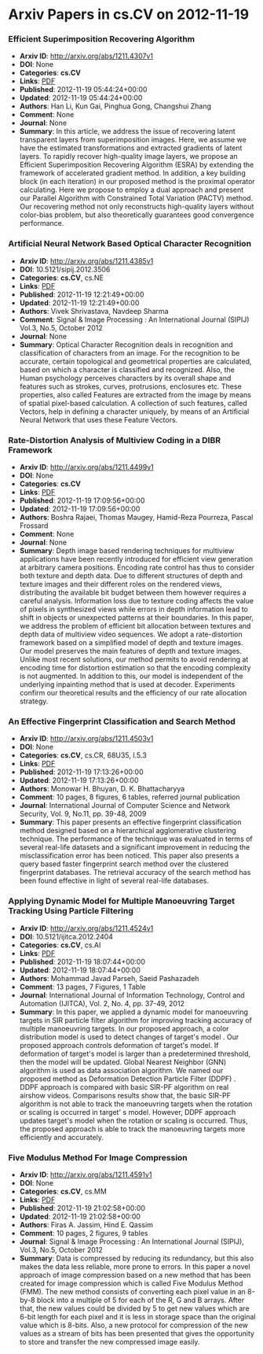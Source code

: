 # Arxiv Papers in cs.CV on 2012-11-19
### Efficient Superimposition Recovering Algorithm
- **Arxiv ID**: http://arxiv.org/abs/1211.4307v1
- **DOI**: None
- **Categories**: **cs.CV**
- **Links**: [PDF](http://arxiv.org/pdf/1211.4307v1)
- **Published**: 2012-11-19 05:44:24+00:00
- **Updated**: 2012-11-19 05:44:24+00:00
- **Authors**: Han Li, Kun Gai, Pinghua Gong, Changshui Zhang
- **Comment**: None
- **Journal**: None
- **Summary**: In this article, we address the issue of recovering latent transparent layers from superimposition images. Here, we assume we have the estimated transformations and extracted gradients of latent layers. To rapidly recover high-quality image layers, we propose an Efficient Superimposition Recovering Algorithm (ESRA) by extending the framework of accelerated gradient method. In addition, a key building block (in each iteration) in our proposed method is the proximal operator calculating. Here we propose to employ a dual approach and present our Parallel Algorithm with Constrained Total Variation (PACTV) method. Our recovering method not only reconstructs high-quality layers without color-bias problem, but also theoretically guarantees good convergence performance.



### Artificial Neural Network Based Optical Character Recognition
- **Arxiv ID**: http://arxiv.org/abs/1211.4385v1
- **DOI**: 10.5121/sipij.2012.3506
- **Categories**: **cs.CV**, cs.NE
- **Links**: [PDF](http://arxiv.org/pdf/1211.4385v1)
- **Published**: 2012-11-19 12:21:49+00:00
- **Updated**: 2012-11-19 12:21:49+00:00
- **Authors**: Vivek Shrivastava, Navdeep Sharma
- **Comment**: Signal & Image Processing : An International Journal (SIPIJ) Vol.3,
  No.5, October 2012
- **Journal**: None
- **Summary**: Optical Character Recognition deals in recognition and classification of characters from an image. For the recognition to be accurate, certain topological and geometrical properties are calculated, based on which a character is classified and recognized. Also, the Human psychology perceives characters by its overall shape and features such as strokes, curves, protrusions, enclosures etc. These properties, also called Features are extracted from the image by means of spatial pixel-based calculation. A collection of such features, called Vectors, help in defining a character uniquely, by means of an Artificial Neural Network that uses these Feature Vectors.



### Rate-Distortion Analysis of Multiview Coding in a DIBR Framework
- **Arxiv ID**: http://arxiv.org/abs/1211.4499v1
- **DOI**: None
- **Categories**: **cs.CV**
- **Links**: [PDF](http://arxiv.org/pdf/1211.4499v1)
- **Published**: 2012-11-19 17:09:56+00:00
- **Updated**: 2012-11-19 17:09:56+00:00
- **Authors**: Boshra Rajaei, Thomas Maugey, Hamid-Reza Pourreza, Pascal Frossard
- **Comment**: None
- **Journal**: None
- **Summary**: Depth image based rendering techniques for multiview applications have been recently introduced for efficient view generation at arbitrary camera positions. Encoding rate control has thus to consider both texture and depth data. Due to different structures of depth and texture images and their different roles on the rendered views, distributing the available bit budget between them however requires a careful analysis. Information loss due to texture coding affects the value of pixels in synthesized views while errors in depth information lead to shift in objects or unexpected patterns at their boundaries. In this paper, we address the problem of efficient bit allocation between textures and depth data of multiview video sequences. We adopt a rate-distortion framework based on a simplified model of depth and texture images. Our model preserves the main features of depth and texture images. Unlike most recent solutions, our method permits to avoid rendering at encoding time for distortion estimation so that the encoding complexity is not augmented. In addition to this, our model is independent of the underlying inpainting method that is used at decoder. Experiments confirm our theoretical results and the efficiency of our rate allocation strategy.



### An Effective Fingerprint Classification and Search Method
- **Arxiv ID**: http://arxiv.org/abs/1211.4503v1
- **DOI**: None
- **Categories**: **cs.CV**, cs.CR, 68U35, I.5.3
- **Links**: [PDF](http://arxiv.org/pdf/1211.4503v1)
- **Published**: 2012-11-19 17:13:26+00:00
- **Updated**: 2012-11-19 17:13:26+00:00
- **Authors**: Monowar H. Bhuyan, D. K. Bhattacharyya
- **Comment**: 10 pages, 8 figures, 6 tables, referred journal publication
- **Journal**: International Journal of Computer Science and Network Security,
  Vol. 9, No.11, pp. 39-48, 2009
- **Summary**: This paper presents an effective fingerprint classification method designed based on a hierarchical agglomerative clustering technique. The performance of the technique was evaluated in terms of several real-life datasets and a significant improvement in reducing the misclassification error has been noticed. This paper also presents a query based faster fingerprint search method over the clustered fingerprint databases. The retrieval accuracy of the search method has been found effective in light of several real-life databases.



### Applying Dynamic Model for Multiple Manoeuvring Target Tracking Using Particle Filtering
- **Arxiv ID**: http://arxiv.org/abs/1211.4524v1
- **DOI**: 10.5121/ijitca.2012.2404
- **Categories**: **cs.CV**, cs.AI
- **Links**: [PDF](http://arxiv.org/pdf/1211.4524v1)
- **Published**: 2012-11-19 18:07:44+00:00
- **Updated**: 2012-11-19 18:07:44+00:00
- **Authors**: Mohammad Javad Parseh, Saeid Pashazadeh
- **Comment**: 13 pages, 7 Figures, 1 Table
- **Journal**: International Journal of Information Technology, Control and
  Automation (IJITCA), Vol. 2, No. 4, pp. 37-49, 2012
- **Summary**: In this paper, we applied a dynamic model for manoeuvring targets in SIR particle filter algorithm for improving tracking accuracy of multiple manoeuvring targets. In our proposed approach, a color distribution model is used to detect changes of target's model . Our proposed approach controls deformation of target's model. If deformation of target's model is larger than a predetermined threshold, then the model will be updated. Global Nearest Neighbor (GNN) algorithm is used as data association algorithm. We named our proposed method as Deformation Detection Particle Filter (DDPF) . DDPF approach is compared with basic SIR-PF algorithm on real airshow videos. Comparisons results show that, the basic SIR-PF algorithm is not able to track the manoeuvring targets when the rotation or scaling is occurred in target' s model. However, DDPF approach updates target's model when the rotation or scaling is occurred. Thus, the proposed approach is able to track the manoeuvring targets more efficiently and accurately.



### Five Modulus Method For Image Compression
- **Arxiv ID**: http://arxiv.org/abs/1211.4591v1
- **DOI**: None
- **Categories**: **cs.CV**, cs.MM
- **Links**: [PDF](http://arxiv.org/pdf/1211.4591v1)
- **Published**: 2012-11-19 21:02:58+00:00
- **Updated**: 2012-11-19 21:02:58+00:00
- **Authors**: Firas A. Jassim, Hind E. Qassim
- **Comment**: 10 pages, 2 figures, 9 tables
- **Journal**: Signal & Image Processing : An International Journal (SIPIJ),
  Vol.3, No.5, October 2012
- **Summary**: Data is compressed by reducing its redundancy, but this also makes the data less reliable, more prone to errors. In this paper a novel approach of image compression based on a new method that has been created for image compression which is called Five Modulus Method (FMM). The new method consists of converting each pixel value in an 8-by-8 block into a multiple of 5 for each of the R, G and B arrays. After that, the new values could be divided by 5 to get new values which are 6-bit length for each pixel and it is less in storage space than the original value which is 8-bits. Also, a new protocol for compression of the new values as a stream of bits has been presented that gives the opportunity to store and transfer the new compressed image easily.



